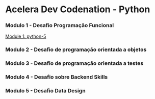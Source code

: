 # Acelera Dev Codenation - Python


### Modulo 1 - Desafio Programação Funcional
[Module 1: python-5](/python-5)

### Modulo 2 - Desafio de programação orientada a objetos

### Modulo 3 - Desafio de programação orientada a testes

### Modulo 4 - Desafio sobre Backend Skills

### Modulo 5 - Desafio Data Design






